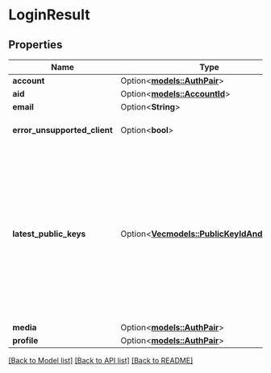 # LoginResult

## Properties

Name | Type | Description | Notes
------------ | ------------- | ------------- | -------------
**account** | Option<[**models::AuthPair**](AuthPair.md)> |  | [optional]
**aid** | Option<[**models::AccountId**](AccountId.md)> |  | [optional]
**email** | Option<**String**> |  | [optional]
**error_unsupported_client** | Option<**bool**> |  | [optional][default to false]
**latest_public_keys** | Option<[**Vec<models::PublicKeyIdAndVersion>**](PublicKeyIdAndVersion.md)> | Info about latest public keys. Client can use this value to ask if user wants to copy existing private and public key from other device. If empty, public key is not set or the client is unsupported. | [optional][default to []]
**media** | Option<[**models::AuthPair**](AuthPair.md)> |  | [optional]
**profile** | Option<[**models::AuthPair**](AuthPair.md)> |  | [optional]

[[Back to Model list]](../README.md#documentation-for-models) [[Back to API list]](../README.md#documentation-for-api-endpoints) [[Back to README]](../README.md)


